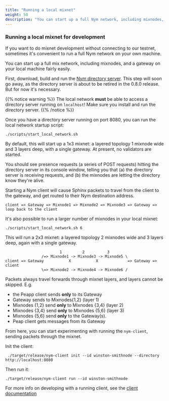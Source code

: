 ```yaml
---
title: "Running a local mixnet"
weight: 50
description: "You can start up a full Nym network, including mixnodes, and a gateway on your local machine. Here's how."
---
```


### Running a local mixnet for development

If you want to do mixnet development without connecting to our testnet, sometimes it's convenient to run a full Nym network on your own machine.

You can start up a full mix network, including mixnodes, and a gateway on your local machine fairly easily.

First, download, build and run the [Nym directory server](https://github.com/nymtech/nym-directory). This step will soon go away, as the directory server is about to be retired in the 0.8.0 release. But for now it's necessary. 

{{% notice warning %}}
The local network **must** be able to access a directory server running on `localhost`! Make sure you install and run the directory server.
{{% /notice %}}

Once you have a directory server running on port 8080, you can run the local network startup script:

`./scripts/start_local_network.sh`

By default, this will start up a 1x3 mixnet: a layered topology 1 mixnode wide and 3 layers deep, with a single gateway. At present, no validators are started.

You should see presence requests (a series of POST requests) hitting the directory server in its console window, telling you that (a) the directory server is receiving requests, and (b) the mixnodes are letting the directory know they're alive.

Starting a Nym client will cause Sphinx packets to travel from the client to the gateway, and get routed to their Nym destination address. 

`client => Gateway => Mixnode1 => Mixnode2 => Mixnode3 => Gateway => loop back to the client`

It's also possible to run a larger number of mixnodes in your local mixnet:

`./scripts/start_local_network.sh 6`

This will run a 2x3 mixnet: a layered topology 2 mixnodes wide and 3 layers deep, again with a single gateway.

```
                        1         2          3
                /=> Mixnode1 -> Mixnode3 -> Mixnode5 \
client => Gateway           X           X             => Gateway => client
                \=> Mixnode2 -> Mixnode4 -> Mixnode6 /
```

Packets always travel forwards through mixnet layers, and layers cannot be skipped. E.g.

* the Peapp client sends **only** to its Gateway
* Gateway sends to Mixnodes{1,2} (layer 1)
* Mixnodes {1,2} send **only** to Mixnodes {3,4} (layer 2)
* Mixnodes {3,4} send **only** to Mixnodes {5,6} (layer 3)
* Mixnodes {5,6} send **only** to the Gateway(s).
* Peap client gets messages from its Gateway

From here, you can start experimenting with running the `nym-client`, sending packets through the mixnet.

Init the client: 

` ./target/release/nym-client init --id winston-smithnode --directory http://localhost:8080`

Then run it:

`./target/release/nym-client run --id winston-smithnode`

For more info on developing with a running client, see the [client documentation](/docs/build-peapps/choose-a-client)